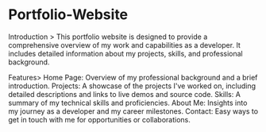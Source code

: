# Portfolio-Website
Introduction >
This portfolio website is designed to provide a comprehensive overview of my work and capabilities as a developer. It includes detailed information about my projects, skills, and professional background.

Features>
Home Page: Overview of my professional background and a brief introduction.
Projects: A showcase of the projects I've worked on, including detailed descriptions and links to live demos and source code.
Skills: A summary of my technical skills and proficiencies.
About Me: Insights into my journey as a developer and my career milestones.
Contact: Easy ways to get in touch with me for opportunities or collaborations.

